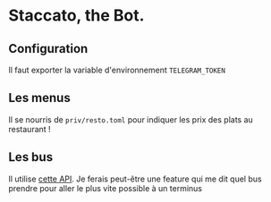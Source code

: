 # Staccato, the Bot.

## Configuration

Il faut exporter la variable d'environnement `TELEGRAM_TOKEN`

## Les menus 

Il se nourris de `priv/resto.toml` pour indiquer les prix des plats au restaurant !

## Les bus

Il utilise [cette API](https://api-ratp.pierre-grimaud.fr/v3/documentation).
Je ferais peut-être une feature qui me dit quel bus prendre pour aller le plus vite possible à un terminus
